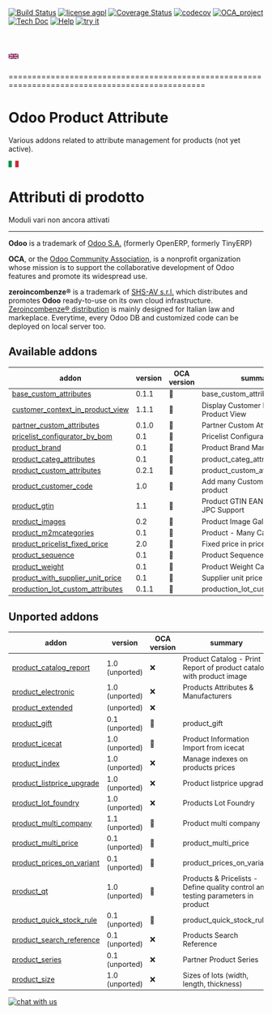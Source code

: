 [![Build Status](https://travis-ci.org/zeroincombenze/product-attribute.svg?branch=7.0)](https://travis-ci.org/zeroincombenze/product-attribute)
[![license agpl](https://img.shields.io/badge/licence-AGPL--3-blue.svg)](http://www.gnu.org/licenses/agpl-3.0.html)
[![Coverage Status](https://coveralls.io/repos/github/zeroincombenze/product-attribute/badge.svg?branch=7.0)](https://coveralls.io/github/zeroincombenze/product-attribute?branch=7.0)
[![codecov](https://codecov.io/gh/zeroincombenze/product-attribute/branch/7.0/graph/badge.svg)](https://codecov.io/gh/zeroincombenze/product-attribute/branch/7.0)
[![OCA_project](http://www.zeroincombenze.it/wp-content/uploads/ci-ct/prd/button-oca-7.svg)](https://github.com/OCA/product-attribute/tree/7.0)
[![Tech Doc](http://www.zeroincombenze.it/wp-content/uploads/ci-ct/prd/button-docs-7.svg)](http://wiki.zeroincombenze.org/en/Odoo/7.0/dev)
[![Help](http://www.zeroincombenze.it/wp-content/uploads/ci-ct/prd/button-help-7.svg)](http://wiki.zeroincombenze.org/en/Odoo/7.0/man/MM)
[![try it](http://www.zeroincombenze.it/wp-content/uploads/ci-ct/prd/button-try-it-7.svg)](http://erp7.zeroincombenze.it)

[![en](https://github.com/zeroincombenze/grymb/blob/master/flags/en_US.png)](https://www.facebook.com/groups/openerp.italia/)
================================================================================================
================================================================================================

Odoo Product Attribute
======================

Various addons related to attribute management for products (not yet active).


[![it](https://github.com/zeroincombenze/grymb/blob/master/flags/it_IT.png)](https://www.facebook.com/groups/openerp.italia/)

Attributi di prodotto
=====================

Moduli vari non ancora attivati


[//]: # (copyright)

----

**Odoo** is a trademark of [Odoo S.A.](https://www.odoo.com/) (formerly OpenERP, formerly TinyERP)

**OCA**, or the [Odoo Community Association](http://odoo-community.org/), is a nonprofit organization whose
mission is to support the collaborative development of Odoo features and
promote its widespread use.

**zeroincombenze®** is a trademark of [SHS-AV s.r.l.](http://www.shs-av.com/)
which distributes and promotes **Odoo** ready-to-use on its own cloud infrastructure.
[Zeroincombenze® distribution](http://wiki.zeroincombenze.org/en/Odoo)
is mainly designed for Italian law and markeplace.
Everytime, every Odoo DB and customized code can be deployed on local server too.

[//]: # (end copyright)
[//]: # (addons)


Available addons
----------------
addon | version | OCA version | summary
--- | --- | --- | ---
[base_custom_attributes](base_custom_attributes/) | 0.1.1 | :repeat: | base_custom_attributes
[customer_context_in_product_view](customer_context_in_product_view/) | 1.1.1 | :repeat: | Display Customer Price in Product View
[partner_custom_attributes](partner_custom_attributes/) | 0.1.0 | :repeat: | Partner Custom Attributes
[pricelist_configurator_by_bom](pricelist_configurator_by_bom/) | 0.1 | :repeat: | Pricelist Configurator By Bom
[product_brand](product_brand/) | 0.1 | :repeat: | Product Brand Manager
[product_categ_attributes](product_categ_attributes/) | 0.1 | :repeat: | product_categ_attributes
[product_custom_attributes](product_custom_attributes/) | 0.2.1 | :repeat: | product_custom_attributes
[product_customer_code](product_customer_code/) | 1.0 | :repeat: | Add many Customers' Codes in product
[product_gtin](product_gtin/) | 1.1 | :repeat: | Product GTIN EAN8 EAN13 UPC JPC Support
[product_images](product_images/) | 0.2 | :repeat: | Product Image Gallery
[product_m2mcategories](product_m2mcategories/) | 0.1 | :repeat: | Product - Many Categories
[product_pricelist_fixed_price](product_pricelist_fixed_price/) | 2.0 | :repeat: | Fixed price in pricelists
[product_sequence](product_sequence/) | 0.1 | :repeat: | Product Sequence
[product_weight](product_weight/) | 0.1 | :repeat: | Product Weight Calculation
[product_with_supplier_unit_price](product_with_supplier_unit_price/) | 0.1 | :repeat: | Supplier unit price
[production_lot_custom_attributes](production_lot_custom_attributes/) | 0.1.1 | :repeat: | production_lot_custom_attributes


Unported addons
---------------
addon | version | OCA version | summary
--- | --- | --- | ---
[product_catalog_report](product_catalog_report/) | 1.0 (unported) | :x: | Product Catalog - Print Report of product catalog with product image
[product_electronic](product_electronic/) | 1.0 (unported) | :x: | Products Attributes & Manufacturers
[product_extended](product_extended/) |  (unported) | :x: | 
[product_gift](product_gift/) | 0.1 (unported) | :repeat: | product_gift
[product_icecat](product_icecat/) | 1.0 (unported) | :repeat: | Product Information Import from icecat
[product_index](product_index/) | 1.0 (unported) | :x: | Manage indexes on products prices
[product_listprice_upgrade](product_listprice_upgrade/) | 1.0 (unported) | :x: | Product listprice upgrade
[product_lot_foundry](product_lot_foundry/) | 1.0 (unported) | :x: | Products Lot Foundry
[product_multi_company](product_multi_company/) | 1.1 (unported) | :repeat: | Product multi company
[product_multi_price](product_multi_price/) | 0.1 (unported) | :repeat: | product_multi_price
[product_prices_on_variant](product_prices_on_variant/) | 0.1 (unported) | :repeat: | product_prices_on_variant
[product_qt](product_qt/) | 1.0 (unported) | :repeat: | Products & Pricelists - Define quality control and testing parameters in product
[product_quick_stock_rule](product_quick_stock_rule/) | 0.1 (unported) | :repeat: | product_quick_stock_rule
[product_search_reference](product_search_reference/) | 0.1 (unported) | :x: | Products Search Reference
[product_series](product_series/) | 0.1 (unported) | :x: | Partner Product Series
[product_size](product_size/) | 1.0 (unported) | :x: | Sizes of lots (width, length, thickness)

[//]: # (end addons)

[![chat with us](https://www.shs-av.com/wp-content/chat_with_us.gif)](https://tawk.to/85d4f6e06e68dd4e358797643fe5ee67540e408b)
